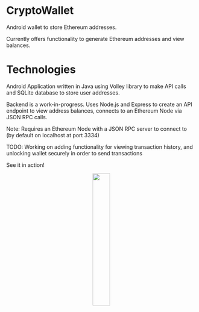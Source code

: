 # CryptoWallet
Android wallet to store Ethereum addresses.

Currently offers functionality to generate Ethereum addresses and view balances.

# Technologies 
Android Application written in Java using Volley library to make API calls and SQLite database to store user addresses.

Backend is a work-in-progress. Uses Node.js and Express to create an API endpoint to view address balances, connects to an Ethereum Node via JSON RPC calls.

Note: Requires an Ethereum Node with a JSON RPC server to connect to (by default on localhost at port 3334)

TODO: Working on adding functionality for viewing transaction history, and unlocking wallet securely in order to send transactions


See it in action!


<center><img src="/example.gif" width="30%" height="30%"/></center>

